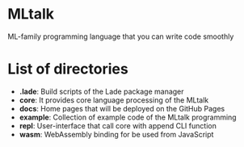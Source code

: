 # MLtalk
ML-family programming language that you can write code smoothly

# List of directories

- **.lade**: Build scripts of the Lade package manager
- **core**: It provides core language processing of the MLtalk
- **docs**: Home pages that will be deployed on the GitHub Pages
- **example**: Collection of example code of the MLtalk programming
- **repl**: User-interface that call core with append CLI function
- **wasm**: WebAssembly binding for be used from JavaScript
